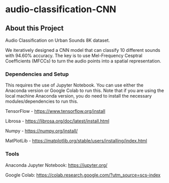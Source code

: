 # audio-classification-CNN

## About this Project

Audio Classification on Urban Sounds 8K dataset. 

We iteratively designed a CNN model that can classify 10 different sounds with 94.60% accuracy. The key is to use Mel-Frequency Cesptral Coefficients (MFCCs) to turn the audio points into a spatial representation. 

### Dependencies and Setup

This requires the use of Jupyter Notebook. You can use either the Anaconda version or Google Colab to run this. Note that if you are using the local machine Anaconda version, you do need to install the necessary modules/dependencies to run this.

TensorFlow - https://www.tensorflow.org/install

Librosa - https://librosa.org/doc/latest/install.html

Numpy - https://numpy.org/install/

MatPlotLib - https://matplotlib.org/stable/users/installing/index.html

### Tools

Anaconda Jupyter Notebook: https://jupyter.org/

Google Colab: https://colab.research.google.com/?utm_source=scs-index
